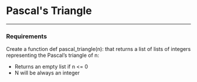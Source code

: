 # Pascal's Triangle
<hr/>

### Requirements

Create a function def pascal_triangle(n): that returns a list of lists of integers representing the Pascal’s triangle of n:
- Returns an empty list if n <= 0
- N will be always an integer
